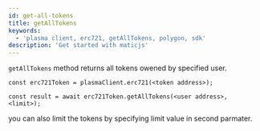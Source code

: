 ```yaml
---
id: get-all-tokens
title: getAllTokens
keywords:
  - 'plasma client, erc721, getAllTokens, polygon, sdk'
description: 'Get started with maticjs'
---
```


`getAllTokens` method returns all tokens owened by specified user.

```
const erc721Token = plasmaClient.erc721(<token address>);

const result = await erc721Token.getAllTokens(<user address>, <limit>);

```

you can also limit the tokens by specifying limit value in second parmater.
